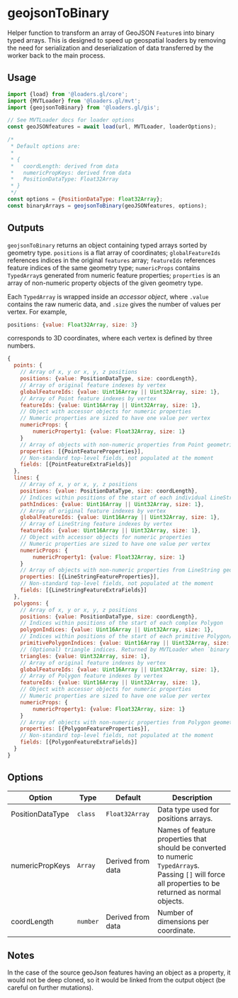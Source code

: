 # geojsonToBinary

Helper function to transform an array of GeoJSON `Feature`s into binary typed
arrays. This is designed to speed up geospatial loaders by removing the need for
serialization and deserialization of data transferred by the worker back to the
main process.

## Usage

```js
import {load} from '@loaders.gl/core';
import {MVTLoader} from '@loaders.gl/mvt';
import {geojsonToBinary} from '@loaders.gl/gis';

// See MVTLoader docs for loader options
const geoJSONfeatures = await load(url, MVTLoader, loaderOptions);

/*
 * Default options are:
 *
 * {
 *   coordLength: derived from data
 *   numericPropKeys: derived from data
 *   PositionDataType: Float32Array
 * }
 */
const options = {PositionDataType: Float32Array};
const binaryArrays = geojsonToBinary(geoJSONfeatures, options);
```

## Outputs

`geojsonToBinary` returns an object containing typed arrays sorted by geometry
type. `positions` is a flat array of coordinates; `globalFeatureIds` references
indices in the original `features` array; `featureIds` references feature
indices of the same geometry type; `numericProps` contains `TypedArray`s
generated from numeric feature properties; `properties` is an array of
non-numeric property objects of the given geometry type.

Each `TypedArray` is wrapped inside an _accessor object_, where `.value` contains the raw numeric data, and `.size` gives the number of values per vertex. For example,

```js
positions: {value: Float32Array, size: 3}
```

corresponds to 3D coordinates, where each vertex is defined by three numbers.

```js
{
  points: {
    // Array of x, y or x, y, z positions
    positions: {value: PositionDataType, size: coordLength},
    // Array of original feature indexes by vertex
    globalFeatureIds: {value: Uint16Array || Uint32Array, size: 1},
    // Array of Point feature indexes by vertex
    featureIds: {value: Uint16Array || Uint32Array, size: 1},
    // Object with accessor objects for numeric properties
    // Numeric properties are sized to have one value per vertex
    numericProps: {
        numericProperty1: {value: Float32Array, size: 1}
    }
    // Array of objects with non-numeric properties from Point geometries
    properties: [{PointFeatureProperties}],
    // Non-standard top-level fields, not populated at the moment
    fields: [{PointFeatureExtraFields}]
  },
  lines: {
    // Array of x, y or x, y, z positions
    positions: {value: PositionDataType, size: coordLength},
    // Indices within positions of the start of each individual LineString
    pathIndices: {value: Uint16Array || Uint32Array, size: 1},
    // Array of original feature indexes by vertex
    globalFeatureIds: {value: Uint16Array || Uint32Array, size: 1},
    // Array of LineString feature indexes by vertex
    featureIds: {value: Uint16Array || Uint32Array, size: 1},
    // Object with accessor objects for numeric properties
    // Numeric properties are sized to have one value per vertex
    numericProps: {
        numericProperty1: {value: Float32Array, size: 1}
    }
    // Array of objects with non-numeric properties from LineString geometries
    properties: [{LineStringFeatureProperties}],
    // Non-standard top-level fields, not populated at the moment
    fields: [{LineStringFeatureExtraFields}]
  },
  polygons: {
    // Array of x, y or x, y, z positions
    positions: {value: PositionDataType, size: coordLength},
    // Indices within positions of the start of each complex Polygon
    polygonIndices: {value: Uint16Array || Uint32Array, size: 1},
    // Indices within positions of the start of each primitive Polygon/ring
    primitivePolygonIndices: {value: Uint16Array || Uint32Array, size: 1},
    // (Optional) triangle indices. Returned by MVTLoader when `binary` option is used. Allows deck.gl to skip performing costly triangulation on main thread (https://github.com/visgl/loaders.gl/pull/1356)
    triangles: {value: Uint32Array, size: 1},
    // Array of original feature indexes by vertex
    globalFeatureIds: {value: Uint16Array || Uint32Array, size: 1},
    // Array of Polygon feature indexes by vertex
    featureIds: {value: Uint16Array || Uint32Array, size: 1},
    // Object with accessor objects for numeric properties
    // Numeric properties are sized to have one value per vertex
    numericProps: {
        numericProperty1: {value: Float32Array, size: 1}
    }
    // Array of objects with non-numeric properties from Polygon geometries
    properties: [{PolygonFeatureProperties}],
    // Non-standard top-level fields, not populated at the moment
    fields: [{PolygonFeatureExtraFields}]
  }
}
```

## Options

| Option           | Type     | Default           | Description                                                                                                                                             |
| ---------------- | -------- | ----------------- | ------------------------------------------------------------------------------------------------------------------------------------------------------- |
| PositionDataType | `class`  | `Float32Array`    | Data type used for positions arrays.                                                                                                                    |
| numericPropKeys  | `Array`  | Derived from data | Names of feature properties that should be converted to numeric `TypedArray`s. Passing `[]` will force all properties to be returned as normal objects. |
| coordLength      | `number` | Derived from data | Number of dimensions per coordinate.                                                                                                                    |

## Notes

In the case of the source geoJson features having an object as a property, it would not be deep cloned, so it would be linked from the output object (be careful on further mutations).
